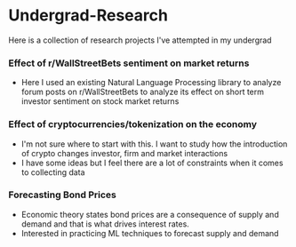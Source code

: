 # Undergrad-Research
Here is a collection of research projects I've attempted in my undergrad

### Effect of r/WallStreetBets sentiment on market returns
  - Here I used an existing Natural Language Processing library to analyze forum posts on r/WallStreetBets to analyze its effect on short term investor sentiment on stock market returns

### Effect of cryptocurrencies/tokenization on the economy
  - I'm not sure where to start with this. I want to study how the introduction of crypto changes investor, firm and market interactions
  - I have some ideas but I feel there are a lot of constraints when it comes to collecting data

### Forecasting Bond Prices
  - Economic theory states bond prices are a consequence of supply and demand and that is what drives interest rates.
  - Interested in practicing ML techniques to forecast supply and demand
